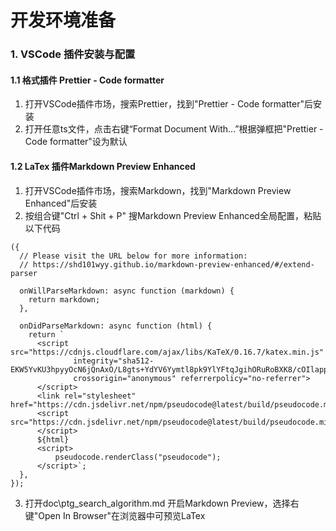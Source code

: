 # 开发环境准备

### 1. VSCode 插件安装与配置
#### 1.1 格式插件 Prettier - Code formatter
1. 打开VSCode插件市场，搜索Prettier，找到"Prettier - Code formatter"后安装  
2. 打开任意ts文件，点击右键“Format Document With...”根据弹框把"Prettier - Code formatter"设为默认

#### 1.2 LaTex 插件Markdown Preview Enhanced
1. 打开VSCode插件市场，搜索Markdown，找到"Markdown Preview Enhanced"后安装  
2. 按组合键"Ctrl + Shit + P" 搜Markdown Preview Enhanced全局配置，粘贴以下代码
```
({
  // Please visit the URL below for more information:
  // https://shd101wyy.github.io/markdown-preview-enhanced/#/extend-parser

  onWillParseMarkdown: async function (markdown) {
    return markdown;
  },

  onDidParseMarkdown: async function (html) {
    return `
      <script src="https://cdnjs.cloudflare.com/ajax/libs/KaTeX/0.16.7/katex.min.js"
              integrity="sha512-EKW5YvKU3hpyyOcN6jQnAxO/L8gts+YdYV6Yymtl8pk9YlYFtqJgihORuRoBXK8/cOIlappdU6Ms8KdK6yBCgA=="
              crossorigin="anonymous" referrerpolicy="no-referrer">
      </script>
      <link rel="stylesheet" href="https://cdn.jsdelivr.net/npm/pseudocode@latest/build/pseudocode.min.css">
      <script src="https://cdn.jsdelivr.net/npm/pseudocode@latest/build/pseudocode.min.js">
      </script>
      ${html}
      <script>
          pseudocode.renderClass("pseudocode");
      </script>`;
  },
});
```
3. 打开doc\ptg_search_algorithm.md 开启Markdown Preview，选择右键"Open In Browser"在浏览器中可预览LaTex
